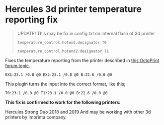 # Hercules 3d printer temperature reporting fix

> UPDATE! This may be fix in config.txt on internal flash of 3d printer
> 
> `temperature_control.hotend.designator T0`
> 
> `temperature_control.hotend2.designator T1`



Fixes the temperature reporting from the printer described in [this OctoPrint forum topic](https://community.octoprint.org/t/extruder-temperature-is-not-shown-on-the-graph/36328/9).

```
EX1:23.1 /0.0 @0 EX2:23.1 /0.0 @0 B:22.6 /0.0 @0
```

This plugin turns the input into the correct format, like this;
```
T0:23.1 /0.0 @0 T1:23.1 /0.0 @0 B:22.6 /0.0 @0
```


**This fix is confirmed to work for the following printers:**

Hercules Strong Duo 2018 and 2019
And may be working with other 3d printers by Imprinta company.


